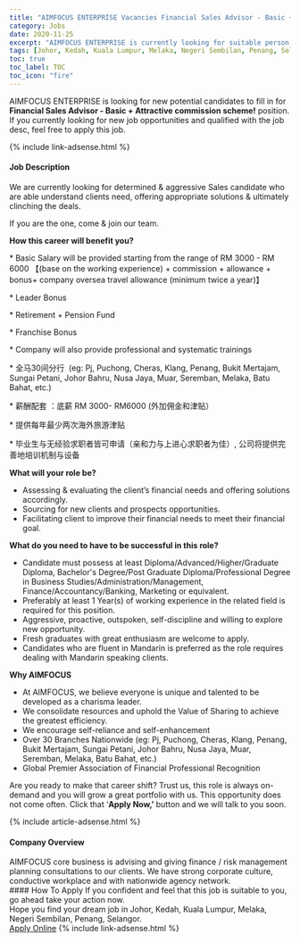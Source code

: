 ```yaml
---
title: "AIMFOCUS ENTERPRISE Vacancies Financial Sales Advisor - Basic + Attractive commission scheme!" 
category: Jobs 
date: 2020-11-25 
excerpt: "AIMFOCUS ENTERPRISE is currently looking for suitable person to fill in the Financial Sales Advisor - Basic + Attractive commission scheme! which positioned at Johor, Kedah, Kuala Lumpur, Melaka, Negeri Sembilan, Penang, Selangor" 
tags: [Johor, Kedah, Kuala Lumpur, Melaka, Negeri Sembilan, Penang, Selangor] 
toc: true 
toc_label: TOC 
toc_icon: "fire" 
--- 
```


<p>AIMFOCUS ENTERPRISE is looking for new potential candidates to fill in for <b>Financial Sales Advisor - Basic + Attractive commission scheme!</b> position. If you currently looking for new job opportunities and qualified with the job desc, feel free to apply this job.
</p>{% include link-adsense.html %} 
<div><div><div><h4>Job Description</h4></div></div><div><div><span><div><p>We are currently looking for determined &amp; aggressive Sales candidate who are able understand clients need, offering appropriate solutions &amp; ultimately clinching the deals.</p><p>If you are the one, come &amp; join our team.</p><p><strong>How this career will benefit you?</strong></p><p>* Basic Salary will be provided starting from the range of RM 3000 - RM 6000 &#12304;(base on the working experience) + commission + allowance + bonus+ company oversea travel allowance (minimum twice a year)&#12305;</p><p>* Leader Bonus&#160;</p><p>* Retirement + Pension Fund</p><p>* Franchise Bonus&#160;</p><p>* Company will also provide professional and systematic trainings&#160;</p><p>* &#20840;&#39532;30&#38388;&#20998;&#34892;&#160;&#160;(eg: Pj, Puchong, Cheras, Klang, Penang, Bukit Mertajam, Sungai Petani, Johor Bahru, Nusa Jaya, Muar, Seremban, Melaka, Batu Bahat, etc.)</p><p>* &#34218;&#37228;&#37197;&#22871; &#65306;&#24213;&#34218; RM 3000- RM6000 (&#22806;&#21152;&#20323;&#37329;&#21644;&#27941;&#36148;&#65289;</p><p>* &#25552;&#20379;&#27599;&#24180;&#26368;&#23569;&#20004;&#27425;&#28023;&#22806;&#26053;&#28216;&#27941;&#36148;</p><p>* &#27605;&#19994;&#29983;&#19982;&#26080;&#32463;&#39564;&#27714;&#32844;&#32773;&#30342;&#21487;&#30003;&#35831;&#65288;&#20146;&#21644;&#21147;&#19982;&#19978;&#36827;&#24515;&#27714;&#32844;&#32773;&#20026;&#20339;&#65289;, &#20844;&#21496;&#23558;&#25552;&#20379;&#23436;&#21892;&#22320;&#22521;&#35757;&#26426;&#21046;&#19982;&#35774;&#22791;</p><p><strong>What will your role be?</strong></p><ul><li>Assessing &amp; evaluating the client&#8217;s financial needs and offering solutions accordingly.</li><li>Sourcing for new clients and prospects opportunities.</li><li>Facilitating client to improve their financial needs to meet their financial goal.</li></ul><p><strong>What do you need to have to be successful in this role?</strong></p><ul><li>Candidate must possess at least Diploma/Advanced/Higher/Graduate Diploma, Bachelor's Degree/Post Graduate Diploma/Professional Degree in Business Studies/Administration/Management, Finance/Accountancy/Banking, Marketing or equivalent.</li><li>Preferably at least 1&#160;Year(s) of working experience in the related field is required for this position.</li><li>Aggressive, proactive, outspoken, self-discipline and willing to explore new opportunity.&#160;</li><li>Fresh graduates with great enthusiasm are welcome to apply.&#160;</li><li>Candidates who are fluent in Mandarin is preferred as the role requires dealing with Mandarin speaking clients.</li></ul><p><strong>Why AIMFOCUS&#160;</strong></p><ul><li>At AIMFOCUS, we believe everyone is unique and talented to be developed as a charisma leader.&#160;</li><li>We consolidate resources and uphold the Value of Sharing to achieve the greatest efficiency.</li><li>We encourage self-reliance and self-enhancement&#160;</li><li>Over 30 Branches Nationwide (eg: Pj, Puchong, Cheras, Klang, Penang, Bukit Mertajam, Sungai Petani, Johor Bahru, Nusa Jaya, Muar, Seremban, Melaka, Batu Bahat, etc.)</li><li>Global Premier Association of Financial Professional Recognition&#160;</li></ul><p>Are you ready to make that career shift? Trust us, this role is always on-demand and you will grow a great portfolio with us. This opportunity does not come often. Click that &#8216;<strong>Apply Now,&#8217;</strong>&#160;button and we will talk to you soon.</p></div></span></div></div></div> 
{% include article-adsense.html %} 
<div><div><div><h4>Company Overview</h4></div></div><div><div><span><div><div>AIMFOCUS core business is advising and giving finance / risk management planning consultations to our clients. We have strong corporate culture, conductive workplace and with nationwide agency network.&#160;</div></div></span></div></div></div> 
#### How To Apply 
If you confident and feel that this job is suitable to you, go ahead take your action now. <br/> 
Hope you find your dream job in Johor, Kedah, Kuala Lumpur, Melaka, Negeri Sembilan, Penang, Selangor. <br/> 
<a href="https://www.jobstreet.com.my/en/job/financial-sales-advisor-basic-attractive-commission-scheme!-4430838?jobId=jobstreet-my-job-4430838&sectionRank=26&token=0~99ba3915-bac1-4338-8bae-eb8bb5ccb7fe&fr=SRP%20View%20In%20New%20Ta" class="btn btn--info" target="_blank" rel="nofollow noopenner">Apply Online</a> 
{% include link-adsense.html %} 